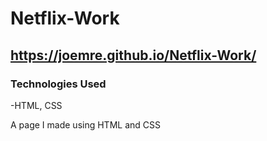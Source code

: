 # Netflix-Work
## https://joemre.github.io/Netflix-Work/

### Technologies Used
-HTML, CSS

A page I made using HTML and CSS

